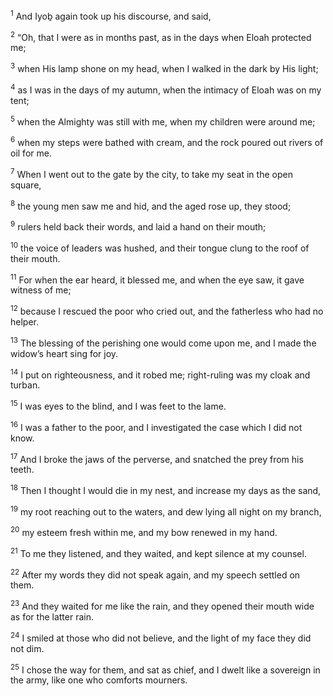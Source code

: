 <sup>1</sup> And Iyoḇ again took up his discourse, and said,

<sup>2</sup> “Oh, that I were as in months past, as in the days when Eloah protected me;

<sup>3</sup> when His lamp shone on my head, when I walked in the dark by His light;

<sup>4</sup> as I was in the days of my autumn, when the intimacy of Eloah was on my tent;

<sup>5</sup> when the Almighty was still with me, when my children were around me;

<sup>6</sup> when my steps were bathed with cream, and the rock poured out rivers of oil for me.

<sup>7</sup> When I went out to the gate by the city, to take my seat in the open square,

<sup>8</sup> the young men saw me and hid, and the aged rose up, they stood;

<sup>9</sup> rulers held back their words, and laid a hand on their mouth;

<sup>10</sup> the voice of leaders was hushed, and their tongue clung to the roof of their mouth.

<sup>11</sup> For when the ear heard, it blessed me, and when the eye saw, it gave witness of me;

<sup>12</sup> because I rescued the poor who cried out, and the fatherless who had no helper.

<sup>13</sup> The blessing of the perishing one would come upon me, and I made the widow’s heart sing for joy.

<sup>14</sup> I put on righteousness, and it robed me; right-ruling was my cloak and turban.

<sup>15</sup> I was eyes to the blind, and I was feet to the lame.

<sup>16</sup> I was a father to the poor, and I investigated the case which I did not know.

<sup>17</sup> And I broke the jaws of the perverse, and snatched the prey from his teeth.

<sup>18</sup> Then I thought I would die in my nest, and increase my days as the sand,

<sup>19</sup> my root reaching out to the waters, and dew lying all night on my branch,

<sup>20</sup> my esteem fresh within me, and my bow renewed in my hand.

<sup>21</sup> To me they listened, and they waited, and kept silence at my counsel.

<sup>22</sup> After my words they did not speak again, and my speech settled on them.

<sup>23</sup> And they waited for me like the rain, and they opened their mouth wide as for the latter rain.

<sup>24</sup> I smiled at those who did not believe, and the light of my face they did not dim.

<sup>25</sup> I chose the way for them, and sat as chief, and I dwelt like a sovereign in the army, like one who comforts mourners.

